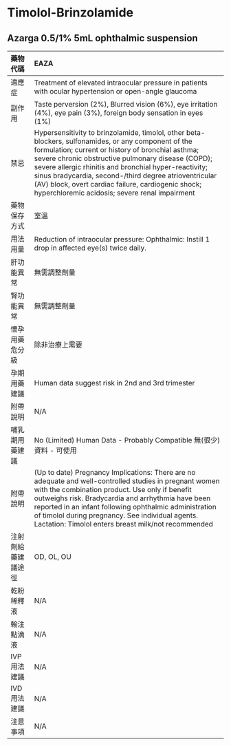 # Timolol-Brinzolamide

## Azarga 0.5/1% 5mL ophthalmic suspension

| 藥物代碼 | EAZA |
| :--- | :--- |
| 適應症 | Treatment of elevated intraocular pressure in patients with ocular hypertension or open-angle glaucoma |
| 副作用 | Taste perversion \(2%\), Blurred vision \(6%\), eye irritation \(4%\), eye pain \(3%\), foreign body sensation in eyes \(1%\) |
| 禁忌 | Hypersensitivity to brinzolamide, timolol, other beta-blockers, sulfonamides, or any component of the formulation; current or history of bronchial asthma; severe chronic obstructive pulmonary disease \(COPD\); severe allergic rhinitis and bronchial hyper-reactivity; sinus bradycardia, second-/third degree atrioventricular \(AV\) block, overt cardiac failure, cardiogenic shock; hyperchloremic acidosis; severe renal impairment |
| 藥物保存方式 | 室溫 |
| 用法用量 | Reduction of intraocular pressure: Ophthalmic: Instill 1 drop in affected eye\(s\) twice daily. |
| 肝功能異常 | 無需調整劑量 |
| 腎功能異常 | 無需調整劑量 |
| 懷孕用藥危分級 | 除非治療上需要 |
| 孕期用藥建議 | Human data suggest risk in 2nd and 3rd trimester |
| 附帶說明 | N/A |
| 哺乳期用藥建議 | No \(Limited\) Human Data - Probably Compatible 無\(很少\)資料 - 可使用 |
| 附帶說明 | \(Up to date\) Pregnancy Implications: There are no adequate and well-controlled studies in pregnant women with the combination product. Use only if benefit outweighs risk. Bradycardia and arrhythmia have been reported in an infant following ophthalmic administration of timolol during pregnancy. See individual agents. Lactation: Timolol enters breast milk/not recommended |
| 注射劑給藥建議途徑 | OD, OL, OU |
| 乾粉稀釋液 | N/A |
| 輸注點滴液 | N/A |
| IVP 用法建議 | N/A |
| IVD 用法建議 | N/A |
| 注意事項 | N/A |

